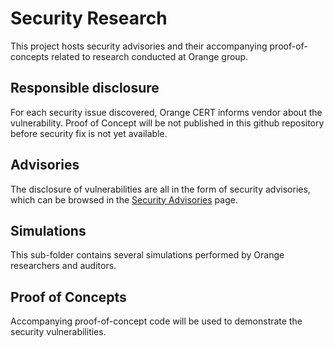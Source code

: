 # Security Research

This project hosts security advisories and their accompanying proof-of-concepts related to research conducted at Orange group.

## Responsible disclosure

For each security issue discovered, Orange CERT informs vendor about the vulnerability.
Proof of Concept will be not published in this github repository before security fix is not yet available.

## Advisories

The disclosure of vulnerabilities are all in the form of security advisories, which can be browsed in the [Security Advisories](https://github.com/orangecertcc/security-research/security/advisories?state=published) page.

## Simulations

This sub-folder contains several simulations performed by Orange researchers and auditors.

## Proof of Concepts

Accompanying proof-of-concept code will be used to demonstrate the security vulnerabilities.
